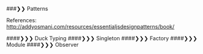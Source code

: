 ###❯❯ Patterns

  References:
    http://addyosmani.com/resources/essentialjsdesignpatterns/book/

####❯❯❯ Duck Typing
####❯❯❯ Singleton
####❯❯❯ Factory
####❯❯❯ Module
####❯❯❯ Observer
